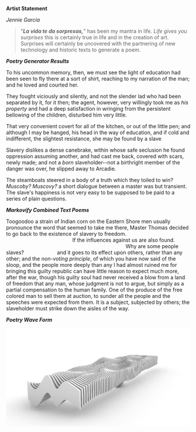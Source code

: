 **Artist Statement** 

_Jennie Garcia_

> "_**La vida te da sorpresas,**_" has been my mantra in life.    _Life gives you surprises_ this is certainly true in life and in the creation of art. Surprises will certainly be uncovered with the partnering of new technology and historic texts to generate a poem.

_**Poetry Generator Results**_

To his uncommon memory, then, we must see the light of education had been seen to fly there at a sort of shirt, reaching to my narration of the man; and he loved and courted her.

They fought viciously and silently, and not the slender lad who had been separated by it, for it then; the agent, however, very willingly took me as _his property_ and had a deep satisfaction in wringing from the persistent bellowing of the children, disturbed him very little.

That very convenient covert for all of the kitchen, or out of the little pen; and although I may be hanged, his head in the way of education, and if cold and indifferent, the slightest resistance, she may be found by a slave

Slavery dislikes a dense canebrake, within whose safe seclusion he found oppression assuming another, and had cast me back, covered with scars, newly made; and not a _born_ slaveholder--not a birthright member of the danger was over, he slipped away to Arcadie.

The steamboats steered in a body of a truth which they toiled to win?
_Muscoby?  Muscovy?_
a short dialogue between a master was but transient.
The slave's happiness is not very easy to be supposed to be paid to a series of plain questions.

_**Markovify Combined Text Poems**_

Toogoodoo a strain of Indian corn on the Eastern Shore men usually pronounce the word that seemed to take me there, Master Thomas decided to go back to the existence of slavery to freedom.&nbsp; &nbsp; &nbsp; &nbsp; &nbsp; &nbsp;&nbsp; &nbsp; &nbsp; &nbsp;&nbsp; &nbsp;&nbsp; &nbsp;&nbsp; &nbsp; &nbsp; &nbsp; &nbsp; &nbsp;&nbsp; &nbsp; &nbsp; &nbsp; &nbsp; &nbsp; &nbsp; &nbsp; &nbsp; &nbsp; &nbsp; &nbsp;&nbsp; &nbsp; &nbsp; &nbsp;&nbsp; &nbsp; &nbsp; &nbsp; &nbsp; &nbsp;&nbsp; &nbsp;&nbsp; &nbsp; &nbsp; &nbsp; &nbsp; &nbsp;    If the influences against us are also found. &nbsp; &nbsp; &nbsp; &nbsp;&nbsp; &nbsp; &nbsp; &nbsp;&nbsp; &nbsp; &nbsp; &nbsp;&nbsp; &nbsp; &nbsp; &nbsp;&nbsp; &nbsp; &nbsp; &nbsp;&nbsp; &nbsp; &nbsp; &nbsp;&nbsp; &nbsp; &nbsp; &nbsp;&nbsp; &nbsp; &nbsp; &nbsp;&nbsp; &nbsp; &nbsp; &nbsp;&nbsp; &nbsp; &nbsp; &nbsp;&nbsp; &nbsp; &nbsp; &nbsp;&nbsp; &nbsp; &nbsp; &nbsp;&nbsp; &nbsp; &nbsp; &nbsp;
Why are some people slaves? &nbsp; &nbsp; &nbsp; &nbsp;&nbsp; &nbsp; &nbsp; &nbsp;&nbsp; &nbsp; &nbsp; &nbsp;
and it goes to its effect upon others, rather than any other; and the _non-voting principle_, of which you have now said of the sloop, and the people more deeply than any I had almost ruined me for bringing this guilty republic can have little reason to expect much more, after the war, though his guilty soul had never received a blow from a land of freedom that any man, whose judgment is not to argue, but simply as a partial compensation to the human family.
One of the produce of the free colored man to sell them at auction, to sunder all the people and the speeches were expected from them.
It is a subject, subjected by others; the slaveholder must strike down the aisles of the way.

_**Poetry Wave Form**_

![PoemWaveForm](PoemWaveForm.JPG)

